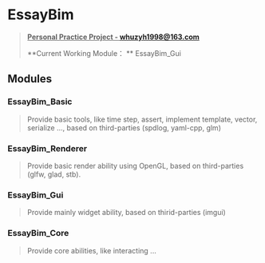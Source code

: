# EssayBim

> **<u>Personal Practice Project  - whuzyh1998@163.com</u>**
>
> **Current Working Module： **  EssayBim_Gui

## Modules

### EssayBim_Basic

> Provide basic tools, like time step, assert, implement template, vector, serialize ..., based on third-parties (spdlog, yaml-cpp, glm)

### EssayBim_Renderer

> Provide basic render ability using OpenGL, based on third-parties (glfw, glad, stb).

### EssayBim_Gui

> Provide mainly widget ability, based on thirid-parties (imgui)

### EssayBim_Core

> Provide core abilities, like interacting ...
